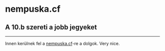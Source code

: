 # nempuska.cf
## A 10.b szereti a jobb jegyeket
---
Innen kerülnek fel a [nempuska.cf](https://nempuska.cf)-re a dolgok. Very nice.
